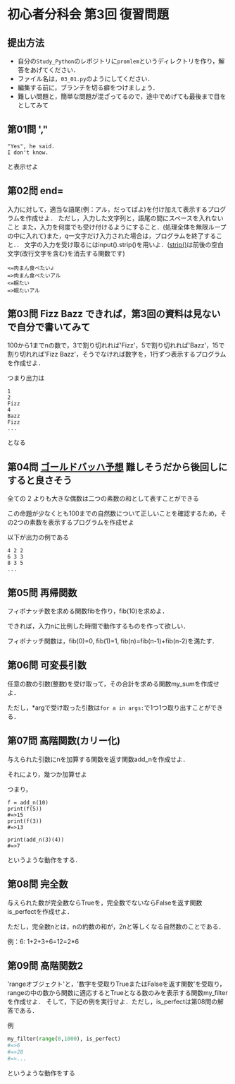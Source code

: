 # 初心者分科会 第3回 復習問題

## 提出方法
+ 自分の`Study_Python`のレポジトリに`promlem`というディレクトリを作り，解答をあげてください．
+ ファイル名は，`03_01.py`のようにしてください．
+ 編集する前に，ブランチを切る癖をつけましょう．
+ 難しい問題と，簡単な問題が混ざってるので，途中でめげても最後まで目をとしてみて

## 第01問 ',"
```
"Yes", he said.
I don't know.
```
と表示せよ


## 第02問 end=
入力に対して，適当な語尾(例：アル，だってばよ)を付け加えて表示するプログラムを作成せよ．
ただし，入力した文字列と，語尾の間にスペースを入れないこと
また，入力を何度でも受け付けるようにすること．(処理全体を無限ループの中に入れて)また，q一文字だけ入力された場合は，プログラムを終了すること．．
文字の入力を受け取るにはinput().strip()を用いよ．([strip()](https://docs.python.jp/3/library/stdtypes.html#str.strip)は前後の空白文字(改行文字を含む)を消去する関数です)
```
<=肉まん食べたい↲
=>肉まん食べたいアル
<=眠たい
=>眠たいアル
```

## 第03問 Fizz Bazz できれば，第3回の資料は見ないで自分で書いてみて
100から1までnの数で，3で割り切れれば'Fizz'，5で割り切れれば'Bazz'，15で割り切れれば'Fizz Bazz'，そうでなければ数字を，1行ずつ表示するプログラムを作成せよ．

つまり出力は
```
1
2
Fizz
4
Bazz
Fizz
...
```
となる


## 第04問 [ゴールドバッハ予想](https://ja.wikipedia.org/wiki/ゴールドバッハの予想) 難しそうだから後回しにすると良さそう
全ての 2 よりも大きな偶数は二つの素数の和として表すことができる

この命題が少なくとも100までの自然数について正しいことを確認するため，その2つの素数を表示するプログラムを作成せよ

以下が出力の例である
```
4 2 2
6 3 3
8 3 5
...
```
## 第05問 再帰関数
フィボナッチ数を求める関数fibを作り，fib(10)を求めよ．

できれば，入力nに比例した時間で動作するものを作って欲しい．

フィボナッチ関数は，fib(0)=0, fib(1)=1, fib(n)=fib(n-1)+fib(n-2)を満たす．


## 第06問 可変長引数
任意の数の引数(整数)を受け取って，その合計を求める関数my_sumを作成せよ．

ただし，\*argで受け取った引数は`for a in args:`で1つ1つ取り出すことができる．


## 第07問 高階関数(カリー化)
与えられた引数にnを加算する関数を返す関数add_nを作成せよ．

それにより，幾つか加算せよ

つまり，
```python3
f = add_n(10)
print(f(5))
#=>15
print(f(3))
#=>13

print(add_n(3)(4))
#=>7
```
というような動作をする．

## 第08問 完全数
与えられた数が完全数ならTrueを，完全数でないならFalseを返す関数is_perfectを作成せよ．

ただし，完全数nとは，nの約数の和が，2nと等しくなる自然数のことである．

例：6: 1+2+3+6=12=2\*6


## 第09問 高階関数2
'rangeオブジェクト'と，'数字を受取りTrueまたはFalseを返す関数'を受取り，rangeの中の数から関数に適応するとTrueとなる数のみを表示する関数my_filterを作成せよ．
そして，下記の例を実行せよ．ただし，is_perfectは第08問の解答である．

例
```python
my_filter(range(0,1000), is_perfect)
#=>6
#=>28
#=>...
```
というような動作をする
